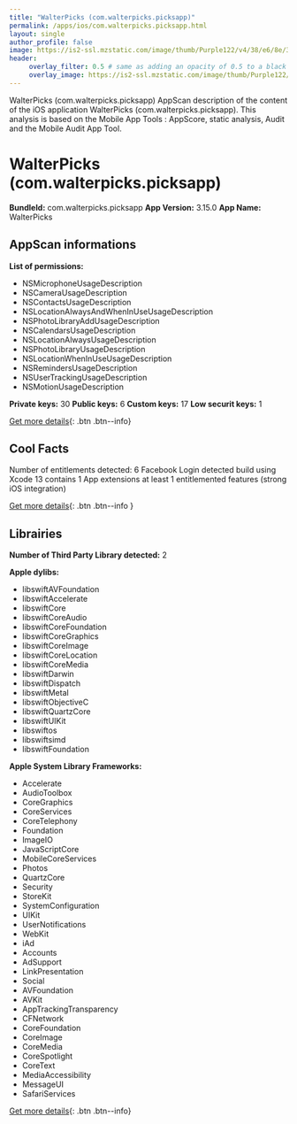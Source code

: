 ```yaml
---
title: "WalterPicks (com.walterpicks.picksapp)"
permalink: /apps/ios/com.walterpicks.picksapp.html
layout: single
author_profile: false
image: https://is2-ssl.mzstatic.com/image/thumb/Purple122/v4/38/e6/8e/38e68ea5-39db-ede7-985c-7d02f367b26b/AppIcon-0-0-1x_U007emarketing-0-0-0-10-0-0-sRGB-0-0-0-GLES2_U002c0-512MB-85-220-0-0.png/512x512bb.jpg
header: 
     overlay_filter: 0.5 # same as adding an opacity of 0.5 to a black background
     overlay_image: https://is2-ssl.mzstatic.com/image/thumb/Purple122/v4/38/e6/8e/38e68ea5-39db-ede7-985c-7d02f367b26b/AppIcon-0-0-1x_U007emarketing-0-0-0-10-0-0-sRGB-0-0-0-GLES2_U002c0-512MB-85-220-0-0.png/512x512bb.jpg
---
```

WalterPicks (com.walterpicks.picksapp) AppScan description of the content of the iOS application WalterPicks (com.walterpicks.picksapp). This analysis is based on the Mobile App Tools : AppScore, static analysis, Audit and the Mobile Audit App Tool.

# WalterPicks (com.walterpicks.picksapp)

**BundleId:** com.walterpicks.picksapp
**App Version:** 3.15.0
**App Name:** WalterPicks


## AppScan informations 

**List of permissions:** 
- NSMicrophoneUsageDescription
- NSCameraUsageDescription
- NSContactsUsageDescription
- NSLocationAlwaysAndWhenInUseUsageDescription
- NSPhotoLibraryAddUsageDescription
- NSCalendarsUsageDescription
- NSLocationAlwaysUsageDescription
- NSPhotoLibraryUsageDescription
- NSLocationWhenInUseUsageDescription
- NSRemindersUsageDescription
- NSUserTrackingUsageDescription
- NSMotionUsageDescription
  
  
**Private keys:** 30
**Public keys:** 6
**Custom keys:** 17
**Low securit keys:** 1
  
[Get more details](/pricing.html){: .btn .btn--info}

## Cool Facts

Number of entitlements detected: 6
Facebook Login detected
build using Xcode 13
contains 1 App extensions
at least 1 entitlemented features (strong iOS integration)
  
[Get more details](/pricing.html){: .btn .btn--info }

## Librairies 
**Number of Third Party Library detected:** 2


**Apple dylibs:**
- libswiftAVFoundation
- libswiftAccelerate
- libswiftCore
- libswiftCoreAudio
- libswiftCoreFoundation
- libswiftCoreGraphics
- libswiftCoreImage
- libswiftCoreLocation
- libswiftCoreMedia
- libswiftDarwin
- libswiftDispatch
- libswiftMetal
- libswiftObjectiveC
- libswiftQuartzCore
- libswiftUIKit
- libswiftos
- libswiftsimd
- libswiftFoundation


**Apple System Library Frameworks:**
- Accelerate
- AudioToolbox
- CoreGraphics
- CoreServices
- CoreTelephony
- Foundation
- ImageIO
- JavaScriptCore
- MobileCoreServices
- Photos
- QuartzCore
- Security
- StoreKit
- SystemConfiguration
- UIKit
- UserNotifications
- WebKit
- iAd
- Accounts
- AdSupport
- LinkPresentation
- Social
- AVFoundation
- AVKit
- AppTrackingTransparency
- CFNetwork
- CoreFoundation
- CoreImage
- CoreMedia
- CoreSpotlight
- CoreText
- MediaAccessibility
- MessageUI
- SafariServices


  
[Get more details](/pricing.html){: .btn .btn--info}

